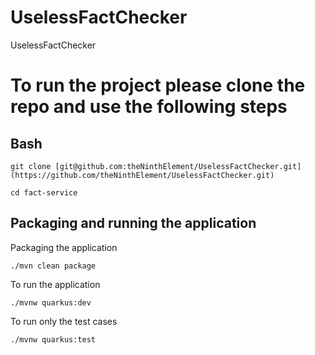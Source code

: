 # UselessFactChecker
UselessFactChecker

# To run the project please clone the repo and use the following steps

## Bash
```
git clone [git@github.com:theNinthElement/UselessFactChecker.git](https://github.com/theNinthElement/UselessFactChecker.git)

cd fact-service
```

## Packaging and running the application

Packaging the application 
```
./mvn clean package
```

To run the application 
```
./mvnw quarkus:dev
```

To run only the test cases 
```
./mvnw quarkus:test
```